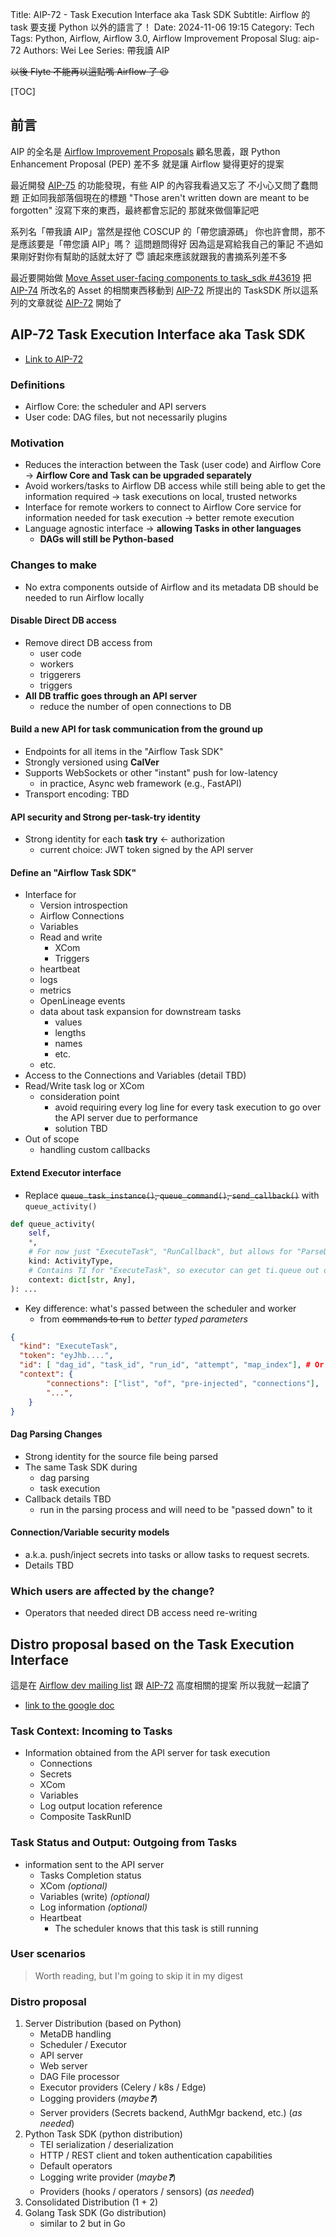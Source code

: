 Title: AIP-72 - Task Execution Interface aka Task SDK
Subtitle: Airflow 的 task 要支援 Python 以外的語言了！
Date: 2024-11-06 19:15
Category: Tech
Tags: Python, Airflow, Airflow 3.0, Airflow Improvement Proposal
Slug: aip-72
Authors: Wei Lee
Series: 帶我讀 AIP

~~以後 Flyte 不能再以這點嘴 Airflow 了 😆~~

<!--more-->

[TOC]

## 前言
AIP 的全名是 [Airflow Improvement Proposals][AIP]
顧名思義，跟 Python Enhancement Proposal (PEP) 差不多
就是讓 Airflow 變得更好的提案

最近開發 [AIP-75] 的功能發現，有些 AIP 的內容我看過又忘了
不小心又問了蠢問題
正如同我部落個現在的標題 "Those aren't written down are meant to be forgotten"
沒寫下來的東西，最終都會忘記的
那就來做個筆記吧

系列名「帶我讀 AIP」當然是捏他 COSCUP 的「帶您讀源碼」
你也許會問，那不是應該要是「帶您讀 AIP」嗎？
這問題問得好
因為這是寫給我自己的筆記
不過如果剛好對你有幫助的話就太好了 😇
讀起來應該就跟我的書摘系列差不多

最近要開始做 [Move Asset user-facing components to task_sdk #43619][airflow-issue-43619]
把 [AIP-74] 所改名的 Asset 的相關東西移動到 [AIP-72] 所提出的 TaskSDK
所以這系列的文章就從 [AIP-72] 開始了

## AIP-72 Task Execution Interface aka Task SDK
* [Link to AIP-72][AIP-72]

### Definitions
* Airflow Core: the scheduler and API servers
* User code: DAG files, but not necessarily plugins

### Motivation
* Reduces the interaction between the Task (user code) and Airflow Core → **Airflow Core and Task can be upgraded separately**
* Avoid workers/tasks to Airflow DB access while still being able to get the information required → task executions on local, trusted networks
* Interface for remote workers to connect to Airflow Core service for information needed for task execution → better remote execution
* Language agnostic interface → **allowing Tasks in other languages**
    * **DAGs will still be Python-based**

### Changes to make
* No extra components outside of Airflow and its metadata DB should be needed to run Airflow locally

#### Disable Direct DB access
* Remove direct DB access from
    * user code
    * workers
    * triggerers
    * triggers
* **All DB traffic goes through an API server**
    * reduce the number of open connections to DB

#### Build a new API for task communication from the ground up
* Endpoints for all items in the "Airflow Task SDK"
* Strongly versioned using **CalVer**
* Supports WebSockets or other "instant" push for low-latency
    * in practice, Async web framework (e.g., FastAPI)
* Transport encoding: TBD

#### API security and Strong per-task-try identity
* Strong identity for each **task try** ← authorization
    * current choice: JWT token signed by the API server

#### Define an "Airflow Task SDK"
* Interface for
    * Version introspection
    * Airflow Connections
    * Variables
    * Read and write
        * XCom
        * Triggers
    * heartbeat
    * logs
    * metrics
    * OpenLineage events
    * data about task expansion for downstream tasks
        * values
        * lengths
        * names
        * etc.
    * etc.
* Access to the Connections and Variables (detail TBD)
* Read/Write task log or XCom
    * consideration point
        * avoid requiring every log line for every task execution to go over the API server due to performance
        * solution TBD
* Out of scope
    * handling custom callbacks

#### Extend Executor interface
* Replace ~~`queue_task_instance()`, `queue_command()`, `send_callback()`~~ with `queue_activity()`

```python
def queue_activity(
    self,
    *,
    # For now just "ExecuteTask", "RunCallback", but allows for "ParseDAGFile" etc. in future
    kind: ActivityType,
    # Contains TI for "ExecuteTask", so executor can get ti.queue out of this.
    context: dict[str, Any],
): ...
```

* Key difference: what's passed between the scheduler and worker
    * from ~~commands to run~~ to *better typed parameters*

```json
{
  "kind": "ExecuteTask",
  "token": "eyJhb....",
  "id": [ "dag_id", "task_id", "run_id", "attempt", "map_index"], # Or better, a single id, but we want these details to be passed along regardless
  "context": {  
        "connections": ["list", "of", "pre-injected", "connections"],
        "...",
    }
}
```

#### Dag Parsing Changes
* Strong identity for the source file being parsed
* The same Task SDK during
    * dag parsing
    * task execution
* Callback details TBD
    * run in the parsing process and will need to be "passed down" to it

#### Connection/Variable security models
* a.k.a. push/inject secrets into tasks or allow tasks to request secrets.
* Details TBD

### Which users are affected by the change?
* Operators that needed direct DB access need re-writing

## Distro proposal based on the Task Execution Interface
這是在 [Airflow dev mailing list](https://lists.apache.org/thread/gm2rj7s4vsnyt95bxbh1pjkht49zvb3t) 跟 [AIP-72] 高度相關的提案
所以我就一起讀了

* [link to the google doc](https://docs.google.com/document/d/1isjpMKYdgdYpEGQDtN2hKrJ-oq8qFWU9kqootRUHiX8/edit)

### Task Context: Incoming to Tasks
* Information obtained from the API server for task execution
    * Connections
    * Secrets
    * XCom
    * Variables
    * Log output location reference
    * Composite TaskRunID

### Task Status and Output: Outgoing from Tasks
* information sent to the API server
    * Tasks Completion status
    * XCom *(optional)*
    * Variables (write) *(optional)*
    * Log information *(optional)*
    * Heartbeat
        * The scheduler knows that this task is still running

### User scenarios
> Worth reading, but I'm going to skip it in my digest

### Distro proposal
1. Server Distribution (based on Python)
    * MetaDB handling
    * Scheduler / Executor
    * API server
    * Web server
    * DAG File processor
    * Executor providers (Celery / k8s / Edge)
    * Logging providers (*maybe❓*)
    * Server providers (Secrets backend, AuthMgr backend, etc.) (*as needed*)
2. Python Task SDK (python distribution)
    * TEI serialization / deserialization
    * HTTP / REST client and token authentication capabilities
    * Default operators
    * Logging write provider (*maybe❓*)
    * Providers (hooks / operators / sensors) (*as needed*)
3. Consolidated Distribution (1 + 2)
4. Golang Task SDK (Go distribution)
    * similar to 2 but in Go


[AIP]: https://cwiki.apache.org/confluence/display/AIRFLOW/Airflow+Improvement+Proposals
[AIP-72]: https://cwiki.apache.org/confluence/display/AIRFLOW/AIP-72+Task+Execution+Interface+aka+Task+SDK
[AIP-74]: https://cwiki.apache.org/confluence/display/AIRFLOW/AIP-74+Introducing+Data+Assets
[AIP-75]: https://cwiki.apache.org/confluence/display/AIRFLOW/AIP-75+New+Asset-Centric+Syntax
[airflow-issue-43619]: https://github.com/apache/airflow/issues/43619
